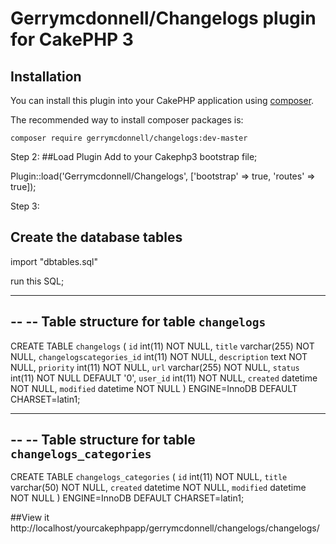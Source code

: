 # Gerrymcdonnell/Changelogs plugin for CakePHP 3

## Installation

You can install this plugin into your CakePHP application using [composer](http://getcomposer.org).

The recommended way to install composer packages is:

```
composer require gerrymcdonnell/changelogs:dev-master
```

Step 2:
##Load Plugin 
Add to your Cakephp3 bootstrap file;

Plugin::load('Gerrymcdonnell/Changelogs', ['bootstrap' => true, 'routes' => true]);

Step 3:
## Create the database tables
import "dbtables.sql"

run this SQL;
-- --------------------------------------------------------

--
-- Table structure for table `changelogs`
--

CREATE TABLE `changelogs` (
  `id` int(11) NOT NULL,
  `title` varchar(255) NOT NULL,
  `changelogscategories_id` int(11) NOT NULL,
  `description` text NOT NULL,
  `priority` int(11) NOT NULL,
  `url` varchar(255) NOT NULL,
  `status` int(11) NOT NULL DEFAULT '0',
  `user_id` int(11) NOT NULL,
  `created` datetime NOT NULL,
  `modified` datetime NOT NULL
) ENGINE=InnoDB DEFAULT CHARSET=latin1;

-- --------------------------------------------------------

--
-- Table structure for table `changelogs_categories`
--

CREATE TABLE `changelogs_categories` (
  `id` int(11) NOT NULL,
  `title` varchar(50) NOT NULL,
  `created` datetime NOT NULL,
  `modified` datetime NOT NULL
) ENGINE=InnoDB DEFAULT CHARSET=latin1;



##View it
http://localhost/yourcakephpapp/gerrymcdonnell/changelogs/changelogs/
